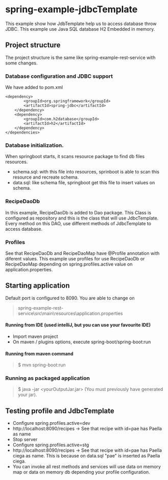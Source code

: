# spring-example-jdbcTemplate
This example show how JdbTemplate help us to access database throw JDBC. This example use Java SQL database H2 Embedded  in memory.

## Project structure
The project structure is the same like spring-example-rest-service with some changes.

### Database configuration and JDBC support
We have added to pom.xml

	<dependency>
            <groupId>org.springframework</groupId>
            <artifactId>spring-jdbc</artifactId>
        </dependency>
        <dependency>
            <groupId>com.h2database</groupId>
            <artifactId>h2</artifactId>
        </dependency>
    </dependencies>


### Database initialization.
When springboot starts, it scans resource package to find db files resources.
* schema.sql: with this file into resources, sprinboot is able to scan this resource and recreate schema.
* data.sql: like schema file, springboot get this file to insert values on schema.

### RecipeDaoDb
In this example, RecipeDaoDb is added to Dao package. This Class is configured as repository and this is the class that will use JdbcTemplate. Every method on this DAO, use different methods of JdbcTemplate to access database.

### Profiles
See that RecipeDaoDb and RecipeDaoMap have @Profile annotation with diferent values. This example use profiles for use RecipeDaoDb or RecipeDaoMap depending on spring.profiles.active value on application.properties.

## Starting application
Default port is configured to 8090. You are able to change on  
> spring-example-rest-service\src\main\resources\application.properties

#### Running from IDE (used intelliJ, but you can use your favourite IDE)
* Import maven project
* On maven / plugins options, execute  spring-boot/spring-boot:run

#### Running from maven command
> $ mvn spring-boot:run

### Running as packaged application 
> $ java -jar <yourOutputJar.jar> (You must previously have generated your jar).

## Testing profile and JdbcTemplate

* Configure spring.profiles.active=dev
* http://localhost:8090/recipes -> See that recipe with id=pae has Paella as name
* Stop server
* Configure spring.profiles.active=stg
* http://localhost:8090/recipes -> See that recipe with id=pae has Paella ciega as name. This is because on data.sql "pae" is inserted as Paella ciega.
* You can invoke all rest methods and services will use data on memory map or data on memory db depending your profile configuration.
